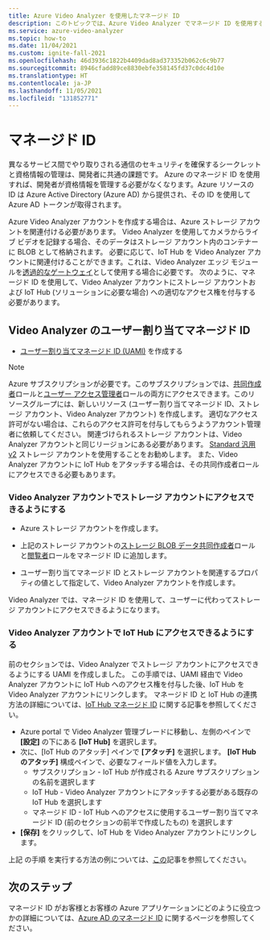 ```yaml
---
title: Azure Video Analyzer を使用したマネージド ID
description: このトピックでは、Azure Video Analyzer でマネージド ID を使用する方法について説明します。
ms.service: azure-video-analyzer
ms.topic: how-to
ms.date: 11/04/2021
ms.custom: ignite-fall-2021
ms.openlocfilehash: 46d3936c1822b4409dad8ad373352b062c6c9b77
ms.sourcegitcommit: 8946cfadd89ce8830ebfe358145fd37c0dc4d10e
ms.translationtype: HT
ms.contentlocale: ja-JP
ms.lasthandoff: 11/05/2021
ms.locfileid: "131852771"
---
```

# <a name="managed-identity"></a>マネージド ID

異なるサービス間でやり取りされる通信のセキュリティを確保するシークレットと資格情報の管理は、開発者に共通の課題です。 Azure のマネージド ID を使用すれば、開発者が資格情報を管理する必要がなくなります。Azure リソースの ID は Azure Active Directory (Azure AD) から提供され、その ID を使用して Azure AD トークンが取得されます。

Azure Video Analyzer アカウントを作成する場合は、Azure ストレージ アカウントを関連付ける必要があります。 Video Analyzer を使用してカメラからライブ ビデオを記録する場合、そのデータはストレージ アカウント内のコンテナーに BLOB として格納されます。 必要に応じて、IoT Hub を Video Analyzer アカウントに関連付けることができます。これは、Video Analyzer エッジ モジュールを[透過的なゲートウェイ](./cloud/use-remote-device-adapter.md)として使用する場合に必要です。 次のように、マネージド ID を使用して、Video Analyzer アカウントにストレージ アカウントおよび IoT Hub (ソリューションに必要な場合) への適切なアクセス権を付与する必要があります。

## <a name="user-assigned-managed-identity-for-video-analyzer"></a>Video Analyzer のユーザー割り当てマネージド ID

* [ユーザー割り当てマネージド ID (UAMI)](../../active-directory/managed-identities-azure-resources/how-to-manage-ua-identity-portal.md#create-a-user-assigned-managed-identity) を作成する

> [!NOTE]
> Azure サブスクリプションが必要です。このサブスクリプションでは、[共同作成者](../../role-based-access-control/built-in-roles.md#contributor)ロールと[ユーザー アクセス管理者](../../role-based-access-control/built-in-roles.md#user-access-administrator)ロールの両方にアクセスできます。このリソースグループには、新しいリソース (ユーザー割り当てマネージド ID、ストレージ アカウント、Video Analyzer アカウント) を作成します。 適切なアクセス許可がない場合は、これらのアクセス許可を付与してもらうようアカウント管理者に依頼してください。 関連づけられるストレージ アカウントは、Video Analyzer アカウントと同じリージョンにある必要があります。 [Standard 汎用 v2](../../storage/common/storage-account-overview.md#types-of-storage-accounts) ストレージ アカウントを使用することをお勧めします。
また、Video Analyzer アカウントに IoT Hub をアタッチする場合は、その共同作成者ロールにアクセスできる必要もあります。

### <a name="enable-video-analyzer-account-to-access-storage-account"></a>Video Analyzer アカウントでストレージ アカウントにアクセスできるようにする

* Azure ストレージ アカウントを作成します。

* 上記のストレージ アカウントの[ストレージ BLOB データ共同作成者](../../role-based-access-control/built-in-roles.md#storage-blob-data-contributor)ロールと[閲覧者](../../role-based-access-control/built-in-roles.md#reader)ロールをマネージド ID に追加します。

* ユーザー割り当てマネージド ID とストレージ アカウントを関連するプロパティの値として指定して、Video Analyzer アカウントを作成します。

Video Analyzer では、マネージド ID を使用して、ユーザーに代わってストレージ アカウントにアクセスできるようになります。

### <a name="enable-video-analyzer-account-to-access-iot-hub"></a>Video Analyzer アカウントで IoT Hub にアクセスできるようにする

前のセクションでは、Video Analyzer でストレージ アカウントにアクセスできるようにする UAMI を作成しました。 この手順では、UAMI 経由で Video Analyzer アカウントに IoT Hub へのアクセス権を付与した後、IoT Hub を Video Analyzer アカウントにリンクします。 マネージド ID と IoT Hub の連携方法の詳細については、[IoT Hub マネージド ID](../../iot-hub/iot-hub-managed-identity.md) に関する記事を参照してください。

* Azure portal で Video Analyzer 管理ブレードに移動し、左側のペインで **[設定]** の下にある **[IoT Hub]** を選択します。
* 次に、[IoT Hub のアタッチ] ペインで **[アタッチ]** を選択します。 **[IoT Hub のアタッチ]** 構成ペインで、必要なフィールド値を入力します。
    * サブスクリプション - IoT Hub が作成される Azure サブスクリプションの名前を選択します
    * IoT Hub - Video Analyzer アカウントにアタッチする必要がある既存の IoT Hub を選択します
    * マネージド ID - IoT Hub へのアクセスに使用するユーザー割り当てマネージド ID (前のセクションの前半で作成したもの) を選択します
* **[保存]** をクリックして、IoT Hub を Video Analyzer アカウントにリンクします。

上記 の手順 を実行する方法の例については、[この](create-video-analyzer-account.md)記事を参照してください。

## <a name="next-steps"></a>次のステップ

マネージド ID がお客様とお客様の Azure アプリケーションにどのように役立つかの詳細については、[Azure AD のマネージド ID](../../active-directory/managed-identities-azure-resources/overview.md) に関するページを参照してください。
